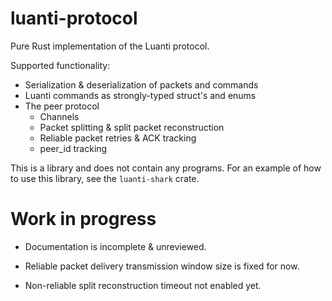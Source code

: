 # luanti-protocol

Pure Rust implementation of the Luanti protocol.

Supported functionality:

- Serialization &amp; deserialization of packets and commands
- Luanti commands as strongly-typed struct's and enums
- The peer protocol
  - Channels
  - Packet splitting &amp; split packet reconstruction
  - Reliable packet retries &amp; ACK tracking
  - peer_id tracking

This is a library and does not contain any programs. For an
example of how to use this library, see the `luanti-shark` crate.

# Work in progress

- Documentation is incomplete &amp; unreviewed.

- Reliable packet delivery transmission window size is fixed for now.

- Non-reliable split reconstruction timeout not enabled yet.
